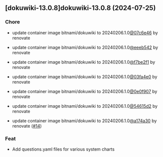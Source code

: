 

## [dokuwiki-13.0.8]dokuwiki-13.0.8 (2024-07-25)

### Chore



- update container image bitnami/dokuwiki to 20240206.1.0[@07c6e46](https://github.com/07c6e46) by renovate

- update container image bitnami/dokuwiki to 20240206.1.0[@eeeb542](https://github.com/eeeb542) by renovate

- update container image bitnami/dokuwiki to 20240206.1.0[@f7be2f1](https://github.com/f7be2f1) by renovate

- update container image bitnami/dokuwiki to 20240206.1.0[@03fa4e0](https://github.com/03fa4e0) by renovate

- update container image bitnami/dokuwiki to 20240206.1.0[@0e0f907](https://github.com/0e0f907) by renovate

- update container image bitnami/dokuwiki to 20240206.1.0[@54615d2](https://github.com/54615d2) by renovate

- update container image bitnami/dokuwiki to 20240206.1.0[@a174a30](https://github.com/a174a30) by renovate ([#14](https://github.com/truecharts/charts/issues/14))

### Feat



- Add questions.yaml files for various system charts